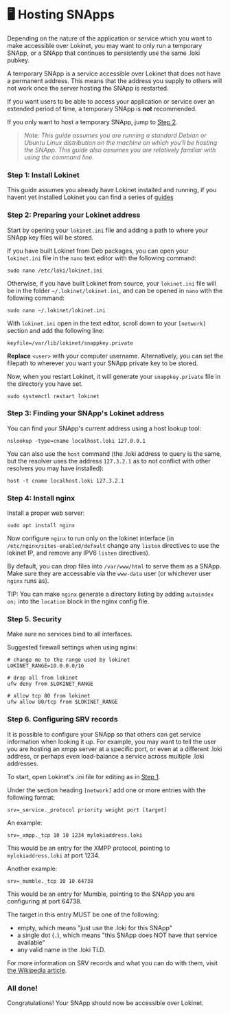 # 🖥 Hosting SNApps

Depending on the nature of the application or service which you want to make accessible over Lokinet, you may want to only run a temporary SNApp, or a SNApp that continues to persistently use the same .loki pubkey.

A temporary SNApp is a service accessible over Lokinet that does not have a permanent address. This means that the address you supply to others will not work once the server hosting the SNApp is restarted.

If you want users to be able to access your application or service over an extended period of time, a temporary SNApp is **not** recommended.

If you only want to host a temporary SNApp, jump to [Step 2](hosting-snapps.md#2-finding-your-snapps-lokinet-address).

> _Note: This guide assumes you are running a standard Debian or Ubuntu Linux distribution on the machine on which you'll be hosting the SNApp. This guide also assumes you are relatively familiar with using the command line._

###

### Step 1: Install Lokinet

This guide assumes you already have Lokinet installed and running, if you havent yet installed Lokinet you can find a series of [guides](../guides/ "mention")

### Step 2: Preparing your Lokinet address

Start by opening your `lokinet.ini` file and adding a path to where your SNApp key files will be stored.

If you have built Lokinet from Deb packages, you can open your `lokinet.ini` file in the `nano` text editor with the following command:

```
sudo nano /etc/loki/lokinet.ini
```

Otherwise, if you have built Lokinet from source, your `lokinet.ini` file will be in the folder `~/.lokinet/lokinet.ini`, and can be opened in `nano` with the following command:

```
sudo nano ~/.lokinet/lokinet.ini
```

With `lokinet.ini` open in the text editor, scroll down to your `[network]` section and add the following line:

```
keyfile=/var/lib/lokinet/snappkey.private
```

**Replace** `<user>` with your computer username. Alternatively, you can set the filepath to wherever you want your SNApp private key to be stored.

Now, when you restart Lokinet, it will generate your `snappkey.private` file in the directory you have set.

```
sudo systemctl restart lokinet
```

### Step 3: Finding your SNApp's Lokinet address

You can find your SNApp's current address using a host lookup tool:

```
nslookup -type=cname localhost.loki 127.0.0.1
```

You can also use the `host` command (the .loki address to query is the same, but the resolver uses the address `127.3.2.1` as to not conflict with other resolvers you may have installed):

```
host -t cname localhost.loki 127.3.2.1
```

### Step 4: Install nginx

Install a proper web server:

```
sudo apt install nginx
```

Now configure `nginx` to run only on the lokinet interface (in `/etc/nginx/sites-enabled/default` change any `listen` directives to use the lokinet IP, and remove any IPV6 `listen` directives).

By default, you can drop files into `/var/www/html` to serve them as a SNApp. Make sure they are accessable via the `www-data` user (or whichever user `nginx` runs as).

TIP: You can make `nginx` generate a directory listing by adding `autoindex on;` into the `location` block in the nginx config file.

### Step 5. Security

Make sure no services bind to all interfaces.

Suggested firewall settings when using nginx:

```
# change me to the range used by lokinet
LOKINET_RANGE=10.0.0.0/16

# drop all from lokinet
ufw deny from $LOKINET_RANGE

# allow tcp 80 from lokinet
ufw allow 80/tcp from $LOKINET_RANGE
```

### Step 6. Configuring SRV records

It is possible to configure your SNApp so that others can get service information when looking it up. For example, you may want to tell the user you are hosting an xmpp server at a specific port, or even at a different .loki address, or perhaps even load-balance a service across multiple .loki addresses.

To start, open Lokinet's .ini file for editing as in [Step 1](hosting-snapps.md#step-1-preparing-your-lokinet-address).

Under the section heading `[network]` add one or more entries with the following format:

```
srv=_service._protocol priority weight port [target]
```

An example:

```
srv=_xmpp._tcp 10 10 1234 mylokiaddress.loki
```

This would be an entry for the XMPP protocol, pointing to `mylokiaddress.loki` at port 1234.

Another example:

```
srv=_mumble._tcp 10 10 64738
```

This would be an entry for Mumble, pointing to the SNApp you are configuring at port 64738.

The target in this entry MUST be one of the following:

* empty, which means "just use the .loki for this SNApp"
* a single dot (`.`), which means "this SNApp does NOT have that service available"
* any valid name in the .loki TLD.

For more information on SRV records and what you can do with them, visit [the Wikipedia article](https://en.wikipedia.org/wiki/SRV\_record).

### All done!

Congratulations! Your SNApp should now be accessible over Lokinet.
